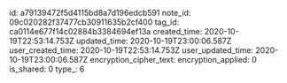 id: a79139472f5d4115bd8a7d196edcb591
note_id: 09c020282f37477cb30911635b2cf400
tag_id: ca0114e677f14c02884b3384694ef13a
created_time: 2020-10-19T22:53:14.753Z
updated_time: 2020-10-19T23:00:06.587Z
user_created_time: 2020-10-19T22:53:14.753Z
user_updated_time: 2020-10-19T23:00:06.587Z
encryption_cipher_text: 
encryption_applied: 0
is_shared: 0
type_: 6
